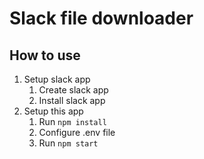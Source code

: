 # Slack file downloader

## How to use

1. Setup slack app
    1. Create slack app
    1. Install slack app
1. Setup this app
    1. Run `npm install`
    1. Configure .env file
    1. Run `npm start`